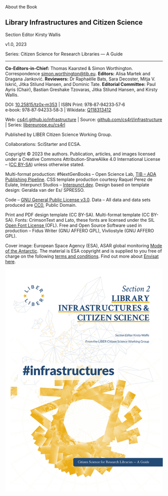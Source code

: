 <div class="article-part article-title" id="_1_0">About the Book</div>
    <div class="article-part article-richtext article-body">
      <h2 id="H1638982">Library Infrastructures and Citizen Science</h2>
      <p>Section Editor Kirsty Wallis</p>
      <p>v1.0, 2023</p>
      <p>Series: Citizen Science for Research Libraries — A Guide</p>
      <p></p>
      <hr>
      <p></p>
      <p><strong>Co-Editors-in-Chief:</strong> Thomas Kaarsted &amp; Simon Worthington. Correspondence <a href="mailto:simon.worthington@tib.eu" title="simon.worthington@tib.eu">simon.worthington@tib.eu</a>. <strong>Editors:</strong> Alisa Martek and Dragana Janković. <strong>Reviewers:</strong> Dr Raphaëlle Bats, Sara Decoster, Mitja V. Iskrić, Jitka Stilund Hansen, and Dominic Tate. <strong>Editorial Committee:</strong> Paul Ayris (Chair), Bastian Greshake Tzovaras, Jitka Stilund Hansen, and Kirsty Wallis.</p>
      <p>DOI:<strong>&nbsp;</strong><a href="https://doi.org/10.25815/tz0x-m353" title="https://doi.org/10.25815/tz0x-m353">10.25815/tz0x‑m353</a> | ISBN Print:<strong>&nbsp;</strong>978‑87‑94233‑57‑6 e‑book:<strong>&nbsp;</strong>978‑87‑94233‑58‑3 | Wikidata: <a href="https://www.wikidata.org/wiki/Q118313412" title="https://www.wikidata.org/wiki/Q118313412">Q118313412</a></p>
      <p>Web: <a href="https://cs4rl.github.io/infrastructure/" title="https://cs4rl.github.io/infrastructure/">cs4rl.github.io/infrastructure</a> | Source: <a href="https://github.com/cs4rl/infrastructure" title="https://github.com/cs4rl/infrastructure">github.com/cs4rl/infrastructure</a> | Series: <a href="https://libereurope.eu/working-group/liber-citizen-science-working-group/citizen-science-guide/" title="https://libereurope.eu/working-group/liber-citizen-science-working-group/citizen-science-guide/">libereurope.eu/cs4rl</a> </p>
      <p>Published by LIBER Citizen Science Working Group. </p>
      <p>Collaborations: SciStarter and ECSA.</p>
      <p>Copyright © 2023 the authors. Publication, articles, and images licensed under a Creative Commons Attribution-ShareAlike 4.0 International License – (<a href="https://creativecommons.org/licenses/by-sa/4.0/" title="https://creativecommons.org/licenses/by-sa/4.0/">CC BY-SA</a>) unless otherwise stated.</p>
      <p>Multi-format production: #NextGenBooks – Open Science Lab, <a href="https://github.com/TIBHannover/ADA. " title="https://github.com/TIBHannover/ADA. ">TIB – ADA Publishing Pipeline</a>. CSS template production courtesy Raquel Perez de Eulate, Interpunct Studios – <a href="https://interpunct.dev/" title="https://interpunct.dev/">Interpunct.dev</a>. Design based on template design: Geralda van der Es/ SPRESSO.</p>
      <p>Code – <a href="https://github.com/cs4rl/guide/LICENSE" title="https://github.com/cs4rl/guide/LICENSE">GNU General Public License v3.0</a>. Data – All data and data sets produced are <a href="https://creativecommons.org/publicdomain/zero/1.0/" title="https://creativecommons.org/publicdomain/zero/1.0/">CC0</a>, Public Domain.</p>
      <p>Print and PDF design template (CC BY-SA). Multi-format template (CC BY-SA). Fonts: CrimsonText and Lato, these fonts are licensed under the SIL <a href="https://scripts.sil.org/OFL" title="https://scripts.sil.org/OFL">Open Font License </a>(OFL). Free and Open Source Software used in production – Fidus Writer (GNU AFFERO GPL), Vivliostyle (GNU AFFERO GPL).</p>
      <p>Cover image: European Space Agency (ESA), ASAR global monitoring <a href="https://www.esa-photolibrary.com/ESA/media/20377" title="https://www.esa-photolibrary.com/ESA/media/20377">Mode of the Antarctic</a>. The material is ESA copyright and is supplied to you free of charge on the following <a href="https://www.esa-photolibrary.com/ESA/info2.do" title="https://www.esa-photolibrary.com/ESA/info2.do">terms and conditions</a>. Find out more about <a href="https://earth.esa.int/eogateway/missions/envisat/descriptionmissions/envisat/description" title="https://earth.esa.int/eogateway/missions/envisat/descriptionmissions/envisat/description">Envisat here</a>.</p>
    </div>

![cover cs4rl infrastructure](cover/cover.jpg)
